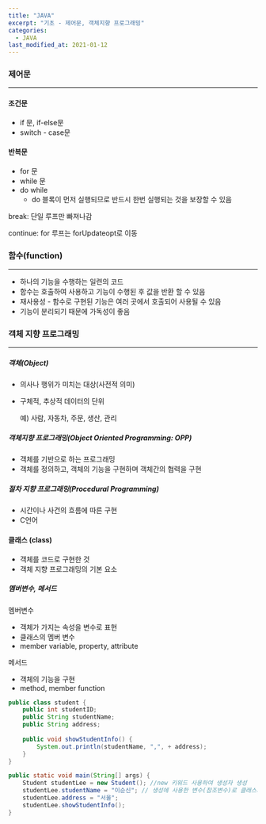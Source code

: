 ```yaml
---
title: "JAVA"
excerpt: "기초 - 제어문, 객체지향 프로그래밍"
categories:
  - JAVA
last_modified_at: 2021-01-12
---
```


### 제어문

---

#### 조건문

- if 문, if-else문
- switch - case문

#### 반복문

- for 문
- while 문
- do while
  - do 블록이 먼저 실행되므로 반드시 한번 실행되는 것을 보장할 수 있음

break: 단일 루프만 빠져나감

continue: for 루프는 forUpdateopt로 이동



### 함수(function)

---

- 하나의 기능을 수행하는 일련의 코드
- 함수는 호출하여 사용하고 기능이 수행된 후 값을 반환 할 수 있음
- 재사용성 - 함수로 구현된 기능은 여러 곳에서 호출되어 사용될 수 있음
- 기능이 분리되기 때문에 가독성이 좋음



### 객체 지향 프로그래밍

---

##### 객체(Object)

- 의사나 행위가 미치는 대상(사전적 의미)

- 구체적, 추상적 데이터의 단위

  예) 사람, 자동차, 주문, 생산, 관리

##### 객체지향 프로그래밍(Object Oriented Programming: OPP)

- 객체를 기반으로 하는 프로그래밍
- 객체를 정의하고, 객체의 기능을 구현하며 객체간의 협력을 구현

##### 절차 지향 프로그래밍(Procedural Programming)

- 시간이나 사건의 흐름에 따른 구현
- C언어



#### 클래스 (class)

- 객체를 코드로 구현한 것
- 객체 지향 프로그래밍의 기본 요소



##### 멤버변수, 메서드

멤버변수

- 객체가 가지는 속성을 변수로 표현
- 클래스의 멤버 변수
- member variable, property, attribute

메서드

- 객체의 기능을 구현
- method, member function

```java
public class student {
    public int studentID;
    public String studentName;
    public String address;
    
    public void showStudentInfo() {
        System.out.println(studentName, ",", + address);
    }
}
```

```java
public static void main(String[] args) {
	Student studentLee = new Student(); //new 키워드 사용하여 생성자 생성
    studentLee.studentName = "이순신"; // 생성에 사용한 변수(참조변수)로 클래스의 속성, 메서드 참조
    studentLee.address = "서울";
    studentLee.showStudentInfo();
}
```

